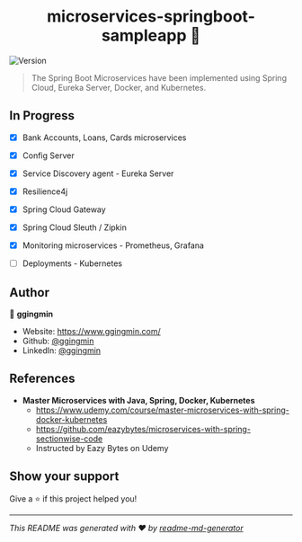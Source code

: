 <h1 align="center">microservices-springboot-sampleapp 👋</h1>
<p>
  <img alt="Version" src="https://img.shields.io/badge/version-1.0.0-blue.svg?cacheSeconds=2592000" />
<!--   <a href="#" target="_blank">
    <img alt="License: MIT License" src="https://img.shields.io/badge/License-MIT License-yellow.svg" />
  </a> -->
</p>

> The Spring Boot Microservices have been implemented using Spring Cloud, Eureka Server, Docker, and Kubernetes.

## In Progress
- [x] Bank Accounts, Loans, Cards microservices
- [x] Config Server
- [x] Service Discovery agent - Eureka Server
- [x] Resilience4j
- [x] Spring Cloud Gateway
- [x] Spring Cloud Sleuth / Zipkin
- [x] Monitoring microservices - Prometheus, Grafana
- [ ] Deployments - Kubernetes



## Author

👤 **ggingmin**

* Website: https://www.ggingmin.com/
* Github: [@ggingmin](https://github.com/ggingmin)
* LinkedIn: [@ggingmin](https://linkedin.com/in/ggingmin)


## References
* **Master Microservices with Java, Spring, Docker, Kubernetes**
  * https://www.udemy.com/course/master-microservices-with-spring-docker-kubernetes
  * https://github.com/eazybytes/microservices-with-spring-sectionwise-code
  * Instructed by Eazy Bytes on Udemy


## Show your support

Give a ⭐️ if this project helped you!

***
_This README was generated with ❤️ by [readme-md-generator](https://github.com/kefranabg/readme-md-generator)_
